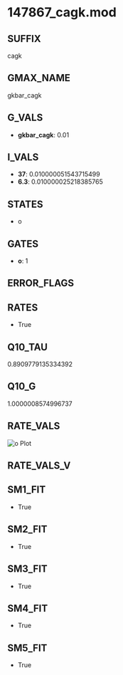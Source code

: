 # 147867_cagk.mod

## SUFFIX

cagk

## GMAX_NAME

gkbar_cagk

## G_VALS

- **gkbar_cagk**: 0.01

## I_VALS

- **37**: 0.010000051543715499
- **6.3**: 0.010000025218385765

## STATES

- o

## GATES

- **o**: 1

## ERROR_FLAGS


## RATES

- True

## Q10_TAU

0.8909779135334392

## Q10_G

1.0000008574996737

## RATE_VALS

![o Plot](/Users/pbozelos/Dropbox/icg-Chai-Panos/supermodels/output_markdown_files/KCa/147867_cagk.mod/images/o.png)

## RATE_VALS_V

## SM1_FIT

- True

## SM2_FIT

- True

## SM3_FIT

- True

## SM4_FIT

- True

## SM5_FIT

- True


